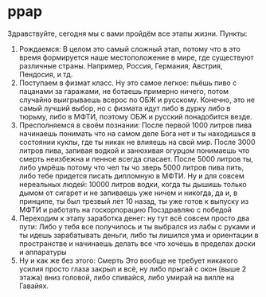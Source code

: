 # ppap
Здравствуйте, сегодня мы с вами пройдём все этапы жизни.
Пункты:
  1. Рождаемся:
      В целом это самый сложный этап, потому что в это время формируется наше местоположение в мире, где существуют различные страны. Например, Россия, Германия, Австрия, Пендосия, и тд.
  2. Поступаем в физмат класс.
      Ну это самое легкое: пьёшь пиво с пацанами за гаражами, не ботаешь примерно ничего, потом случайно выигрываешь всерос по ОБЖ и русскому. Конечно, это не самый лучший выбор, но с физмата идут либо в дурку либо в тюрьму, либо в МФТИ, поэтому ОБЖ и русский понадобится везде.
  3. Пресполняемся в своём познании:
    После первой 1000 литров пива начинаешь понимать что на самом деле Бога нет и ты находишься в состоянии куклы, где ты никак не влияешь на свой мир.
    После 3000 литров пива, запивая водкой и занюхивая огурцом понимаешь что смерть неизбежна и пенное всегда спасает.
    После 5000 литров ты, либо умрёшь потому что чел ты чо зверь 5000 литров пива пить, либо тебе придется писать дипломную в МФТИ.
    Ну и для совсем нереальных людей:
      10000 литров водки, когда ты дышишь только дымом от сигарет и не запиваешь уже ничем и никогда, да и, в принципе, ты был трезвый лет 10 назад, ты уже готов к выпуску из МФТИ и работать на госкорпорацию
      Посздравляю с победой
  4. Переходим к этапу заработка денег:
      ну тут всё совсем просто
        два пути:
            Либо у тебя все получилось и ты выбрался из лабы с руками и ты идешь зарабатывать деньги, либо ты лишился ума и ориентации в пространстве и начинаешь делать все что хочешь в пределах доски и аппаратуры
  5. Ну и как же без этого: Смерть
      Это вообще не требует никакого усилия просто глаза закрыл и всё, ну либо прыгай с окон (выше 2 этажа) вниз головой, либо спивайся, либо умирай на вилле на Гавайях.

